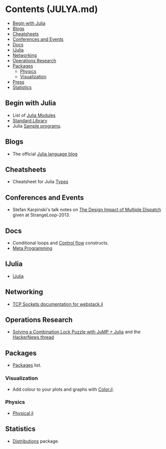 # Contents (JULYA.md)

* [Begin with Julia](#begin-with-julia)
* [Blogs](#blogs)
* [Cheatsheets](#cheatsheets) 
* [Conferences and Events](#conferences-and-events)
* [Docs](#docs)
* [IJulia](#iJulia)
* [Networking](#networking)
* [Operations Research](#operations-research)
* [Packages](#packages)
    * [Physics](#physics)
    * [Visualization](#visualization)
* [Press](#press)
* [Statistics](#statistics)


## Begin with Julia
* List of [Julia Modules](http://docs.julialang.org/en/latest/manual/modules/)
* [Standard Library](http://docs.julialang.org/en/latest/stdlib/)
* Julia [Sample programs](https://github.com/JuliaLang/julia/tree/master/examples).

## Blogs
* The official [Julia language blog](http://julialang.org/blog/)


## Cheatsheets
* Cheatsheet for Julia [Types](https://github.com/tanmaykm/julia_types)


## Conferences and Events
* Stefan Karpinski's talk notes on [The Design Impact of Multiple Dispatch](http://nbviewer.ipython.org/b8fe9dbb36c1427b9f22) given at StrangeLoop-2013.


## Docs
* Conditional loops and [Control flow](http://docs.julialang.org/en/latest/manual/control-flow/) constructs.
* [Meta Programming](http://docs.julialang.org/en/latest/manual/metaprogramming/)


## IJulia
* [IJulia](https://github.com/JuliaLang/IJulia.jl)
 

## Networking 
* [TCP Sockets documentation for webstack.jl](http://blog.leahhanson.us/using-tcp-sockets-in-julia.html)


## Operations Research
* [Solving a Combination Lock Puzzle with JuMP + Julia](http://iaindunning.com/2013/combination-locks.html) and the [HackerNews thread](https://news.ycombinator.com/item?id=6425160)


## Packages
* [Packages](http://docs.julialang.org/en/latest/packages/packagelist/) list.

### Visualization
* Add colour to your plots and graphs with [Color.jl](https://github.com/JuliaLang/Color.jl).

### Physics
* [Physical.jl](https://github.com/ggggggggg/Physical.jl)


## Statistics
* [Distributions](http://juliastats.github.io/Distributions.jl/index.html) package.


